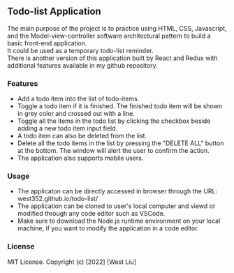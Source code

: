 ## Todo-list Application
The main purpose of the project is to practice using HTML, CSS, Javascript, and the Model-view-controller software architectural pattern to build a basic front-end application.  
It could be used as a temporary todo-list reminder.  
There is another version of this application built by React and Redux with additional features available in my github repository.  

### Features
- Add a todo item into the list of todo-items.
- Toggle a todo item if it is finished. The finished todo item will be shown in grey color and crossed out with a line.
- Toggle all the items in the todo list by clicking the checkbox beside adding a new todo item input field.
- A todo item can also be deleted from the list.
- Delete all the todo items in the list by pressing the "DELETE ALL" button at the bottom. The window will alert the user to confirm the action.
- The application also supports mobile users. 

### Usage
- The applicaton can be directly accessed in browser through the URL: west352.github.io/todo-list/
- The application can be cloned to user's local computer and viewd or modified through any code editor such as VSCode.
- Make sure to download the Node.js runtime environment on your local machine, if you want to modify the application in a code editor.

### License
MIT License. Copyright (c) [2022] [West Liu]
